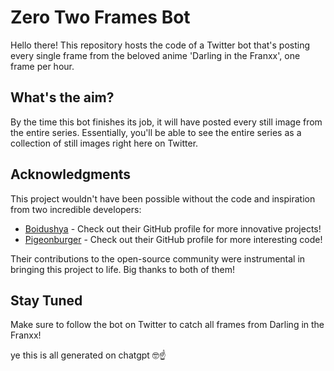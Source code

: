 # Zero Two Frames Bot

Hello there! This repository hosts the code of a Twitter bot that's posting every single frame from the beloved anime 'Darling in the Franxx', one frame per hour.

## What's the aim?

By the time this bot finishes its job, it will have posted every still image from the entire series. Essentially, you'll be able to see the entire series as a collection of still images right here on Twitter.

## Acknowledgments

This project wouldn't have been possible without the code and inspiration from two incredible developers:

- [Boidushya](https://github.com/Boidushya) - Check out their GitHub profile for more innovative projects!
- [Pigeonburger](https://github.com/Pigeonburger) - Check out their GitHub profile for more interesting code!

Their contributions to the open-source community were instrumental in bringing this project to life. Big thanks to both of them!

## Stay Tuned

Make sure to follow the bot on Twitter to catch all frames from Darling in the Franxx!

ye this is all generated on chatgpt 🤓☝
